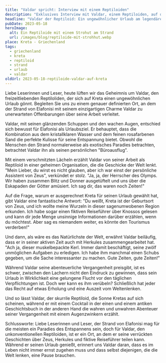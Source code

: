 ```yaml
---
title: "Valdar spricht: Interview mit einem Reptiloiden"
description: "Exklusives Interview mit Valdar, einem Reptiloiden, auf der geheimnisvollen Insel Kreta. Einblicke in eine verborgene Welt."
headline: "Valdar der Reptiloid: Ein ungewöhnlicher Urlaub am legendären Strand von Kreta"
pubDate: 2023-05-18
heroImage:
  alt: Ein Reptiloide mit einem Strohut am Strand
  url: /images/blog/reptiloide-mit-strohhut.webp
place: Kreta - Griechenland
tags:
  - griechenland
  - kreta
  - reptiloid
  - strand
  - urlaub
  - valdar
oldUrl: 2023-05-18-reptiloide-valdar-auf-kreta
---
```


Liebe Leserinnen und Leser, heute lüften wir das Geheimnis um Valdar, den freizeitliebenden Reptiloliden, der sich auf Kreta einen ungewöhnlichen Urlaub gönnt. Begleiten Sie uns zu einem genauer definierten Ort, an dem der Strand von Elafonisi mit seinem einzigartigen Charme Valdar zu unerwarteten Offenbarungen über seine Arbeit verleitet.

Valdar, mit seinen glänzenden Schuppen und den wachen Augen, entschied sich bewusst für Elafonisi als Urlaubsziel. Er behauptet, dass die Kombination aus dem kristallklaren Wasser und dem feinen rosafarbenen Sand die perfekte Kulisse für seine Entspannung bietet. Obwohl die Menschen den Strand normalerweise als exotisches Paradies betrachten, betrachtet Valdar ihn als seinen persönlichen "Büroausflug".

Mit einem verschmitzten Lächeln erzählt Valdar von seiner Arbeit als Reptiloid in einer geheimen Organisation, die die Geschicke der Welt lenkt. "Mein Lieber, du wirst es nicht glauben, aber ich war einst der persönliche Assistent von Zeus", verkündet er stolz. "Ja, ja, der Herrscher des Olymps. Wir haben zusammen Blitz und Donner ausgetüftelt und uns über die Eskapaden der Götter amüsiert. Ich sag dir, das waren noch Zeiten!"

Auf die Frage, warum er ausgerechnet Kreta für seinen Urlaub gewählt hat, gibt Valdar eine fantastische Antwort: "Du weißt, Kreta ist der Geburtsort von Zeus, und ich wollte meine Wurzeln in dieser sagenumwobenen Region erkunden. Ich habe sogar einen fiktiven Reiseführer über Knossos gelesen und kann dir jede Menge unsinnige Informationen darüber erzählen, wenn du möchtest. Aber sag es niemandem weiter, es könnte den Tourismus verderben!"

Und dann, als wäre es das Natürlichste der Welt, erwähnt Valdar beiläufig, dass er in seiner aktiven Zeit auch mit Herkules zusammengearbeitet hat. "Ach ja, dieser muskelbepackte Kerl. Immer damit beschäftigt, seine zwölf unmöglichen Aufgaben zu erledigen. Ich habe ihm manchmal einen Schubs gegeben, um die Sache interessanter zu machen. Gute Zeiten, gute Zeiten!"

Während Valdar seine abenteuerliche Vergangenheit preisgibt, ist es schwer, zwischen den Lachern nicht den Eindruck zu gewinnen, dass sein Urlaub in Wirklichkeit eine gelungene Flucht vor den täglichen Verpflichtungen ist. Doch wer kann es ihm verübeln? Schließlich hat jeder das Recht auf etwas Erholung und eine Auszeit vom Weltenlenken.

Und so lässt Valdar, der skurrile Reptiloid, die Sonne Kretas auf sich scheinen, während er mit einem Cocktail in der einen und einem antiken Geschichtsbuch in der anderen Hand die wahren und unwahren Abenteuer seiner Vergangenheit mit einem Augenzwinkern erzählt.

Schlussworte:
Liebe Leserinnen und Leser, der Strand von Elafonisi mag für die meisten ein Paradies des Entspannens sein, doch für Valdar, den unkonventionellen Reptiloiden, ist er ein Ort, an dem er seine verrückten Geschichten über Zeus, Herkules und fiktive Reiseführer teilen kann. Während er seinen Urlaub genießt, erinnert uns Valdar daran, dass es im Leben nicht immer ernst zugehen muss und dass selbst diejenigen, die die Welt lenken, eine Pause brauchen.
